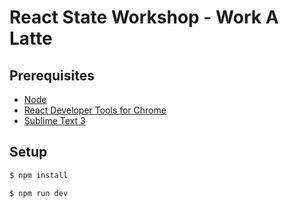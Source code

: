 # React State Workshop - Work A Latte

## Prerequisites

* [Node](https://nodejs.org/en/)
* [React Developer Tools for Chrome](https://chrome.google.com/webstore/detail/react-developer-tools/fmkadmapgofadopljbjfkapdkoienihi)
* [Sublime Text 3](https://www.sublimetext.com/3)

## Setup

```bash
$ npm install
```

```bash
$ npm run dev
```
